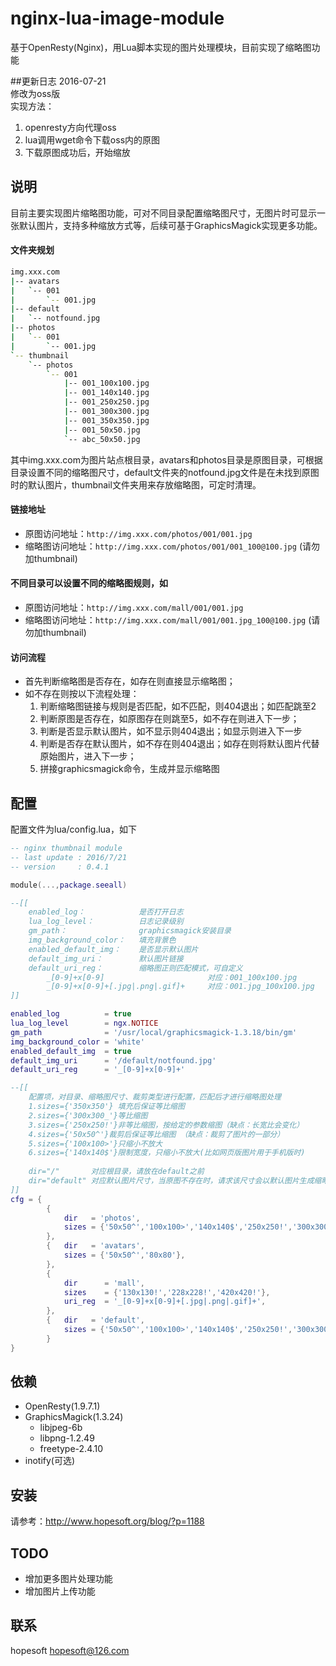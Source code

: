 # nginx-lua-image-module
基于OpenResty(Nginx)，用Lua脚本实现的图片处理模块，目前实现了缩略图功能
  
  
##更新日志
2016-07-21  
修改为oss版  
实现方法：  
1. openresty方向代理oss  
2. lua调用wget命令下载oss内的原图  
3. 下载原图成功后，开始缩放  

  
## 说明
目前主要实现图片缩略图功能，可对不同目录配置缩略图尺寸，无图片时可显示一张默认图片，支持多种缩放方式等，后续可基于GraphicsMagick实现更多功能。

#### 文件夹规划
```bash
img.xxx.com
|-- avatars
|   `-- 001
|       `-- 001.jpg
|-- default
|   `-- notfound.jpg
|-- photos
|   `-- 001
|       `-- 001.jpg
`-- thumbnail
    `-- photos
        `-- 001
            |-- 001_100x100.jpg
            |-- 001_140x140.jpg
            |-- 001_250x250.jpg
            |-- 001_300x300.jpg
            |-- 001_350x350.jpg
            |-- 001_50x50.jpg
            `-- abc_50x50.jpg        
```

其中img.xxx.com为图片站点根目录，avatars和photos目录是原图目录，可根据目录设置不同的缩略图尺寸，default文件夹的notfound.jpg文件是在未找到原图时的默认图片，thumbnail文件夹用来存放缩略图，可定时清理。

#### 链接地址
* 原图访问地址：```http://img.xxx.com/photos/001/001.jpg```
* 缩略图访问地址：```http://img.xxx.com/photos/001/001_100@100.jpg``` (请勿加thumbnail)

#### 不同目录可以设置不同的缩略图规则，如
* 原图访问地址：```http://img.xxx.com/mall/001/001.jpg```
* 缩略图访问地址：```http://img.xxx.com/mall/001/001.jpg_100@100.jpg``` (请勿加thumbnail)

#### 访问流程
* 首先判断缩略图是否存在，如存在则直接显示缩略图；
* 如不存在则按以下流程处理：
    1. 判断缩略图链接与规则是否匹配，如不匹配，则404退出；如匹配跳至2
    2. 判断原图是否存在，如原图存在则跳至5，如不存在则进入下一步；
    3. 判断是否显示默认图片，如不显示则404退出；如显示则进入下一步
    4. 判断是否存在默认图片，如不存在则404退出；如存在则将默认图片代替原始图片，进入下一步；
    5. 拼接graphicsmagick命令，生成并显示缩略图

## 配置

配置文件为lua/config.lua，如下

```lua
-- nginx thumbnail module 
-- last update : 2016/7/21
-- version     : 0.4.1

module(...,package.seeall)

--[[
	enabled_log：			是否打开日志
	lua_log_level：			日志记录级别
	gm_path：				graphicsmagick安装目录
	img_background_color：	填充背景色
	enabled_default_img：	是否显示默认图片
	default_img_uri：		默认图片链接	
	default_uri_reg：		缩略图正则匹配模式，可自定义
		_[0-9]+x[0-9]						对应：001_100x100.jpg
		_[0-9]+x[0-9]+[.jpg|.png|.gif]+ 	对应：001.jpg_100x100.jpg
]]

enabled_log 		 = true
lua_log_level        = ngx.NOTICE
gm_path				 = '/usr/local/graphicsmagick-1.3.18/bin/gm'
img_background_color = 'white'
enabled_default_img  = true
default_img_uri 	 = '/default/notfound.jpg' 
default_uri_reg      = '_[0-9]+x[0-9]+' 

--[[ 
	配置项，对目录、缩略图尺寸、裁剪类型进行配置，匹配后才进行缩略图处理
	1.sizes={'350x350'} 填充后保证等比缩图
	2.sizes={'300x300_'}等比缩图
	3.sizes={'250x250!'}非等比缩图，按给定的参数缩图（缺点：长宽比会变化）	
	4.sizes={'50x50^'}裁剪后保证等比缩图 （缺点：裁剪了图片的一部分）	
	5.sizes={'100x100>'}只缩小不放大		
	6.sizes={'140x140$'}限制宽度，只缩小不放大(比如网页版图片用于手机版时)	
	
	dir="/"       对应根目录，请放在default之前
	dir="default" 对应默认图片尺寸，当原图不存在时，请求该尺寸会以默认图片生成缩略图
]]
cfg = {
		{
			dir   = 'photos',
			sizes = {'50x50^','100x100>','140x140$','250x250!','300x300_','350x350'},
		},
		{	dir   = 'avatars',
			sizes = {'50x50^','80x80'},
		},
		{
			dir      = 'mall',
			sizes    = {'130x130!','228x228!','420x420!'},
			uri_reg  = '_[0-9]+x[0-9]+[.jpg|.png|.gif]+',
		},		
		{	dir   = 'default',
			sizes = {'50x50^','100x100>','140x140$','250x250!','300x300_','350x350','80x80'},
		}
}
```

## 依赖
* OpenResty(1.9.7.1)
* GraphicsMagick(1.3.24)
  * libjpeg-6b
  * libpng-1.2.49
  * freetype-2.4.10    
* inotify(可选)


## 安装
请参考：http://www.hopesoft.org/blog/?p=1188<br/>

## TODO
* 增加更多图片处理功能
* 增加图片上传功能

## 联系
hopesoft <hopesoft@126.com>